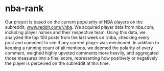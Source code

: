 # nba-rank

 Our project is based on the current popularity of NBA players on the subreddit, www.reddit.com/r/nba.
We acquired player data from nba.com, including player names and their respective team. Using this data, 
we analyzed the top 100 posts from the last week on r/nba, checking every post and comment to see if any 
current player was mentioned. In addition to keeping a running count of all mentions, we deemed the polarity
of every comment, weighed highly upvoted comments more heavily, and aggregated those measures into a final score, 
representing how positively or negatively the player is perceived on the subreddit at this time. 
